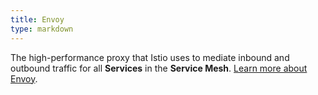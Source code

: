 ```yaml
---
title: Envoy
type: markdown
---
```

The high-performance proxy that Istio uses to mediate inbound and outbound traffic for all **Services** in the **Service Mesh**. 
[Learn more about Envoy](https://envoyproxy.github.io/envoy/).

